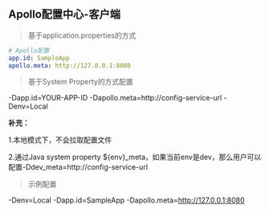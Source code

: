 ## Apollo配置中心-客户端

> 基于application.properties的方式

```yaml
# Apollo配置
app.id: SampleApp
apollo.meta: http://127.0.0.1:8080
```

> 基于System Property的方式配置

-Dapp.id=YOUR-APP-ID
-Dapollo.meta=http://config-service-url
-Denv=Local

**补充：**

1.本地模式下，不会拉取配置文件

2.通过Java system property ${env}_meta，如果当前env是dev，那么用户可以配置-Ddev_meta=http://config-service-url

> 示例配置

-Denv=Local -Dapp.id=SampleApp -Dapollo.meta=http://127.0.0.1:8080